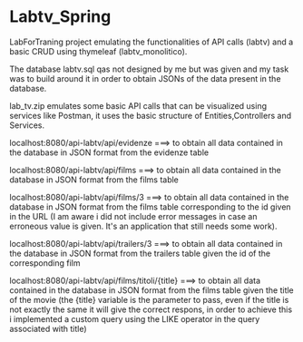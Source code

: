 # Labtv_Spring
LabForTraning project emulating the functionalities of API calls (labtv) and a basic CRUD using thymeleaf (labtv_monolitico).

The database labtv.sql qas not designed by me but was given and my task was to build around it in order to obtain JSONs of the data present in the database.

lab_tv.zip emulates some basic API calls that can be visualized using services like Postman, it uses the basic structure of Entities,Controllers and Services.


localhost:8080/api-labtv/api/evidenze  ===> to obtain all data contained in the database in JSON format from the evidenze table

localhost:8080/api-labtv/api/films ===> to obtain all data contained in the database in JSON format from the films table

localhost:8080/api-labtv/api/films/3 ===> to obtain all data contained in the database in JSON format from the films table corresponding to the id given in the URL 
(I am aware i did not include error messages in case an erroneous value is given. It's an application that still needs some work).

localhost:8080/api-labtv/api/trailers/3 ===> to obtain all data contained in the database in JSON format from the trailers table given the id of the corresponding film

localhost:8080/api-labtv/api/films/titoli/{title} ===> to obtain all data contained in the database in JSON format from the films table given the title of the movie
(the {title} variable is the parameter to pass, even if the title is not exactly the same it will give the correct respons, in order to achieve this i implemented a custom query using the 
LIKE operator in the query associated with title)
